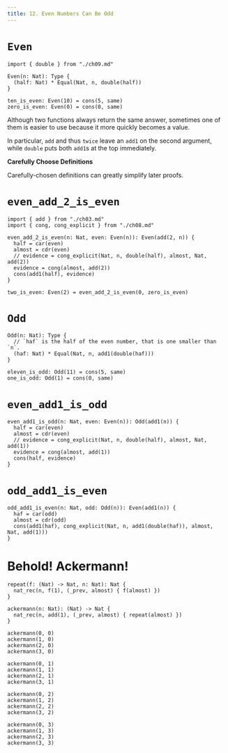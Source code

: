 ```yaml
---
title: 12. Even Numbers Can Be Odd
---
```


# `Even`

``` cicada
import { double } from "./ch09.md"

Even(n: Nat): Type {
  (half: Nat) * Equal(Nat, n, double(half))
}

ten_is_even: Even(10) = cons(5, same)
zero_is_even: Even(0) = cons(0, same)
```

Although two functions always return the same answer,
sometimes one of them is easier to use
because it more quickly becomes a value.

In particular, `add` and thus `twice`
leave an `add1` on the second argument,
while `double` puts both `add1`s at the top immediately.

**Carefully Choose Definitions**

Carefully-chosen definitions can greatly simplify later proofs.

# `even_add_2_is_even`

``` cicada
import { add } from "./ch03.md"
import { cong, cong_explicit } from "./ch08.md"

even_add_2_is_even(n: Nat, even: Even(n)): Even(add(2, n)) {
  half = car(even)
  almost = cdr(even)
  // evidence = cong_explicit(Nat, n, double(half), almost, Nat, add(2))
  evidence = cong(almost, add(2))
  cons(add1(half), evidence)
}

two_is_even: Even(2) = even_add_2_is_even(0, zero_is_even)
```

# `Odd`

``` cicada
Odd(n: Nat): Type {
  // `haf` is the half of the even number, that is one smaller than `n`.
  (haf: Nat) * Equal(Nat, n, add1(double(haf)))
}

eleven_is_odd: Odd(11) = cons(5, same)
one_is_odd: Odd(1) = cons(0, same)
```

# `even_add1_is_odd`

``` cicada
even_add1_is_odd(n: Nat, even: Even(n)): Odd(add1(n)) {
  half = car(even)
  almost = cdr(even)
  // evidence = cong_explicit(Nat, n, double(half), almost, Nat, add(1))
  evidence = cong(almost, add(1))
  cons(half, evidence)
}
```

# `odd_add1_is_even`

``` cicada
odd_add1_is_even(n: Nat, odd: Odd(n)): Even(add1(n)) {
  haf = car(odd)
  almost = cdr(odd)
  cons(add1(haf), cong_explicit(Nat, n, add1(double(haf)), almost, Nat, add(1)))
}
```

# Behold! Ackermann!

``` cicada
repeat(f: (Nat) -> Nat, n: Nat): Nat {
  nat_rec(n, f(1), (_prev, almost) { f(almost) })
}

ackermann(n: Nat): (Nat) -> Nat {
  nat_rec(n, add(1), (_prev, almost) { repeat(almost) })
}

ackermann(0, 0)
ackermann(1, 0)
ackermann(2, 0)
ackermann(3, 0)

ackermann(0, 1)
ackermann(1, 1)
ackermann(2, 1)
ackermann(3, 1)

ackermann(0, 2)
ackermann(1, 2)
ackermann(2, 2)
ackermann(3, 2)

ackermann(0, 3)
ackermann(1, 3)
ackermann(2, 3)
ackermann(3, 3)
```
